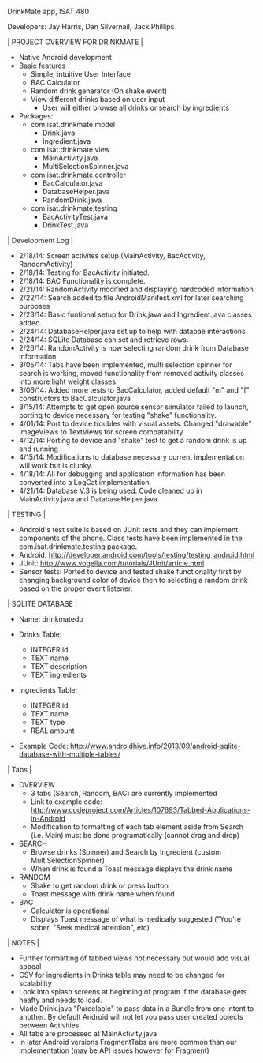 DrinkMate app, ISAT 480

Developers: Jay Harris, Dan Silvernail, Jack Phillips

| PROJECT OVERVIEW FOR DRINKMATE |
  - Native Android development
  - Basic features
      - Simple, intuitive User Interface
      - BAC Calculator
      - Random drink generator (On shake event)
      - View different drinks based on user input
        - User will either browse all drinks or search by ingredients
  - Packages: 
      - com.isat.drinkmate.model
        - Drink.java
        - Ingredient.java
      - com.isat.drinkmate.view
        - MainActivity.java
        - MultiSelectionSpinner.java
      - com.isat.drinkmate.controller
        - BacCalculator.java
        - DatabaseHelper.java
        - RandomDrink.java
      - com.isat.drinkmate.testing
        - BacActivityTest.java
        - DrinkTest.java

| Development Log |

- 2/18/14: Screen activites setup (MainActivity, BacActivity, RandomActivity)
- 2/18/14: Testing for BacActivity initiated.
- 2/18/14: BAC Functionality is complete.
- 2/21/14: RandomActivity modified and displaying hardcoded information.
- 2/22/14: Search added to file AndroidManifest.xml for later searching purposes
- 2/23/14: Basic funtional setup for Drink.java and Ingredient.java classes added.
- 2/24/14: DatabaseHelper.java set up to help with databae interactions
- 2/24/14: SQLite Database can set and retrieve rows.
- 2/26/14: RandomActivity is now selecting random drink from Database information
- 3/05/14: Tabs have been implemented, multi selection spinner for search is working, moved functionality from removed activity classes into more light weight classes.
- 3/06/14: Added more tests to BacCalculator, added default "m" and "f" constructors to BacCalculator.java
- 3/15/14: Attempts to get open source sensor simulator failed to launch, porting to device necessary for testing "shake" functionality.
- 4/01/14: Port to device troubles with visual assets. Changed "drawable" ImageViews to TextViews for screen compatability
- 4/12/14: Porting to device and "shake" test to get a random drink is up and running
- 4/15/14: Modifications to database necessary current implementation will work but is clunky.
- 4/18/14: All for debugging and application information has been converted into a LogCat implementation.
- 4/21/14: Database V.3 is being used. Code cleaned up in MainActivity.java and DatabaseHelper.java

| TESTING |

-  Android's test suite is based on JUnit tests and they can implement components of the phone. Class tests have been implemented in the com.isat.drinkmate.testing package.
  - Android: http://developer.android.com/tools/testing/testing_android.html
  - JUnit: http://www.vogella.com/tutorials/JUnit/article.html
  - Sensor tests: Ported to device and tested shake functionality first by changing background color of device then to selecting a random drink based on the proper event listener. 

| SQLITE DATABASE  |

  - Name: drinkmatedb
  
  - Drinks Table:  
    - INTEGER id
    - TEXT name
    - TEXT description
    - TEXT ingredients
  
  - Ingredients Table: 
    - INTEGER id
    - TEXT name
    - TEXT type 
    - REAL amount
  
- Example Code: http://www.androidhive.info/2013/09/android-sqlite-database-with-multiple-tables/

| Tabs |

- OVERVIEW
  - 3 tabs (Search, Random, BAC) are currently implemented
  - Link to example code: http://www.codeproject.com/Articles/107693/Tabbed-Applications-in-Android
  - Modification to formatting of each tab element aside from Search (i.e. Main) must be done programatically (cannot drag and drop)
- SEARCH
  - Browse drinks (Spinner) and Search by Ingredient (custom MultiSelectionSpinner)
  - When drink is found a Toast message displays the drink name
- RANDOM
  - Shake to get random drink or press button
  - Toast message with drink name when found
- BAC
  - Calculator is operational
  - Displays Toast message of what is medically suggested ("You're sober, "Seek medical attention", etc)

| NOTES |

- Further formatting of tabbed views not necessary but would add visual appeal
- CSV for ingredients in Drinks table may need to be changed for scalability
- Look into splash screens at beginning of program if the database gets heafty and needs to load.
- Made Drink.java "Parcelable" to pass data in a Bundle from one intent to another. By default Android will not let you pass user created objects between Activities.
- All tabs are processed at MainActivity.java
- In later Android versions FragmentTabs are more common than our implementation (may be API issues however for Fragment)
